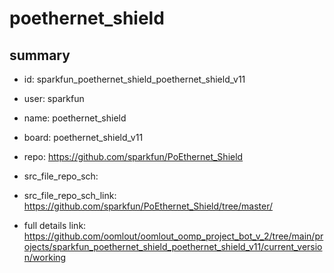 # poethernet_shield
 
## summary 
* id: sparkfun_poethernet_shield_poethernet_shield_v11
* user: sparkfun
* name: poethernet_shield
* board: poethernet_shield_v11
* repo: https://github.com/sparkfun/PoEthernet_Shield



* src_file_repo_sch: 
* src_file_repo_sch_link: https://github.com/sparkfun/PoEthernet_Shield/tree/master/
* full details link: https://github.com/oomlout/oomlout_oomp_project_bot_v_2/tree/main/projects/sparkfun_poethernet_shield_poethernet_shield_v11/current_version/working  







